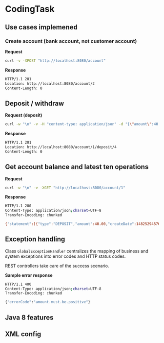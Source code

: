 # CodingTask


## Use cases implemened

### Create account (bank account, not customer account)

**Request**

```bash
curl -v -XPOST "http://localhost:8080/account"
```
**Response**
```bash
HTTP/1.1 201
Location: http://localhost:8080/account/2
Content-Length: 0
```
## Deposit / withdraw

**Request (deposit)**
```bash
curl -w "\n" -v -H "content-type: application/json" -d "{\"amount\":40.0}" -XPOST "http://localhost:8080/account/1/deposit"
```
**Response**
```bash
HTTP/1.1 201
Location: http://localhost:8080/account/1/deposit/4
Content-Length: 0
```

## Get account balance and latest ten operations

**Request**
```bash
curl -w "\n" -v -XGET "http://localhost:8080/account/1"
```
**Response**
```bash
HTTP/1.1 200
Content-Type: application/json;charset=UTF-8
Transfer-Encoding: chunked

{"statement":[{"type":"DEPOSIT","amount":40.00,"createDate":1482529457005},{"type":"WITHDRAWAL","amount":40.00,"createDate":1482513247789},{"type":"DEPOSIT","amount":40.00,"createDate":1482513232229},{"type":"DEPOSIT","amount":15.00,"createDate":1482498830576}],"balance":55.00}
```
## Exception handling

Class `GlobalExceptionHandler` centralizes the mapping of business and system exceptions into error codes and HTTP status codes.

REST controllers take care of the success scenario.

**Sample error response**
```bash
HTTP/1.1 400
Content-Type: application/json;charset=UTF-8
Transfer-Encoding: chunked

{"errorCode":"amount.must.be.positive"}
```
## Java 8 features

## XML config
